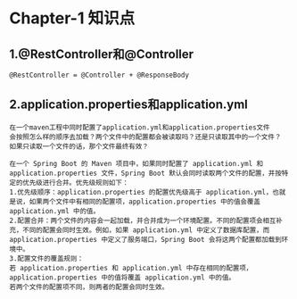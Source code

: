 # Chapter-1 知识点

## 1.@RestController和@Controller
    @RestController = @Controller + @ResponseBody  

## 2.application.properties和application.yml
    在一个maven工程中同时配置了application.yml和application.properties文件
    会按照怎么样的顺序去加载？两个文件中的配置都会被读取吗？还是只读取其中的一个文件？
    如果只读取一个文件的话，那个文件最终有效？
    
    在一个 Spring Boot 的 Maven 项目中，如果同时配置了 application.yml 和 application.properties 文件，Spring Boot 默认会同时读取两个文件的配置，并按特定的优先级进行合并。优先级规则如下：
    1.优先级顺序：application.properties 的配置优先级高于 application.yml，也就是说，如果两个文件中有相同的配置项，application.properties 中的值会覆盖 application.yml 中的值。
    2.配置合并：两个文件的内容会一起加载，并合并成为一个环境配置。不同的配置项会相互补充，不同的配置会同时生效。例如，如果 application.yml 中定义了数据库配置，而 application.properties 中定义了服务端口，Spring Boot 会将这两个配置都加载到环境中。
    3.配置文件的覆盖规则：
    若 application.properties 和 application.yml 中存在相同的配置项，application.properties 中的值将覆盖 application.yml 中的值。
    若两个文件的配置项不同，则两者的配置会同时生效。
